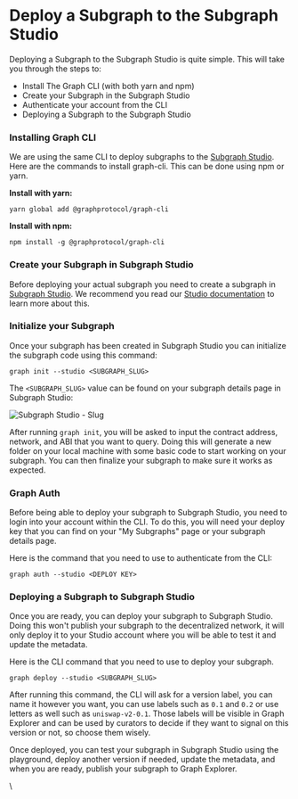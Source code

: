 # Deploy a Subgraph to the Subgraph Studio

Deploying a Subgraph to the Subgraph Studio is quite simple. This will take you through the steps to:

* Install The Graph CLI (with both yarn and npm)
* Create your Subgraph in the Subgraph Studio
* Authenticate your account from the CLI
* Deploying a Subgraph to the Subgraph Studio

### Installing Graph CLI <a href="#installing-graph-cli" id="installing-graph-cli"></a>

We are using the same CLI to deploy subgraphs to the [Subgraph Studio](https://thegraph.com/studio/). Here are the commands to install graph-cli. This can be done using npm or yarn.

**Install with yarn:**

```
yarn global add @graphprotocol/graph-cli
```

**Install with npm:**

```
npm install -g @graphprotocol/graph-cli
```

### Create your Subgraph in Subgraph Studio <a href="#create-your-subgraph-in-subgraph-studio" id="create-your-subgraph-in-subgraph-studio"></a>

Before deploying your actual subgraph you need to create a subgraph in [Subgraph Studio](https://thegraph.com/studio/). We recommend you read our [Studio documentation](https://thegraph.com/docs/en/studio/subgraph-studio/) to learn more about this.

### Initialize your Subgraph <a href="#initialize-your-subgraph" id="initialize-your-subgraph"></a>

Once your subgraph has been created in Subgraph Studio you can initialize the subgraph code using this command:

```
graph init --studio <SUBGRAPH_SLUG>
```

The `<SUBGRAPH_SLUG>` value can be found on your subgraph details page in Subgraph Studio:

![Subgraph Studio - Slug](https://thegraph.com/docs/img/doc-subgraph-slug.png)

After running `graph init`, you will be asked to input the contract address, network, and ABI that you want to query. Doing this will generate a new folder on your local machine with some basic code to start working on your subgraph. You can then finalize your subgraph to make sure it works as expected.

### Graph Auth <a href="#graph-auth" id="graph-auth"></a>

Before being able to deploy your subgraph to Subgraph Studio, you need to login into your account within the CLI. To do this, you will need your deploy key that you can find on your "My Subgraphs" page or your subgraph details page.

Here is the command that you need to use to authenticate from the CLI:

```
graph auth --studio <DEPLOY KEY>
```

### Deploying a Subgraph to Subgraph Studio <a href="#deploying-a-subgraph-to-subgraph-studio" id="deploying-a-subgraph-to-subgraph-studio"></a>

Once you are ready, you can deploy your subgraph to Subgraph Studio. Doing this won't publish your subgraph to the decentralized network, it will only deploy it to your Studio account where you will be able to test it and update the metadata.

Here is the CLI command that you need to use to deploy your subgraph.

```
graph deploy --studio <SUBGRAPH_SLUG>
```

After running this command, the CLI will ask for a version label, you can name it however you want, you can use labels such as `0.1` and `0.2` or use letters as well such as `uniswap-v2-0.1`. Those labels will be visible in Graph Explorer and can be used by curators to decide if they want to signal on this version or not, so choose them wisely.

Once deployed, you can test your subgraph in Subgraph Studio using the playground, deploy another version if needed, update the metadata, and when you are ready, publish your subgraph to Graph Explorer.

\
